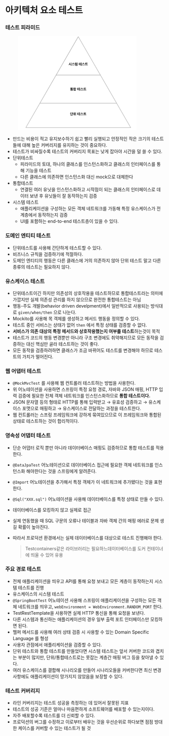 # 아키텍처 요소 테스트



### 테스트 피라미드

<figure><img src="../../../.gitbook/assets/Untitled (1) (1).png" alt="" width="375"><figcaption></figcaption></figure>

* 만드는 비용이 적고 유지보수하기 쉽고 빨리 실행되고 안정적인 작은 크기의 테스트들에 대해 높은 커버리지를 유지하는 것이 중요하다.
* 테스트가 비싸질수록 테스트의 커버리지 목표는 낮게 잡아야 시간을 덜 쓸 수 있다.
* 단위테스트
  * 피라미드의 토대, 하나의 클래스를 인스턴스화하고 클래스의 인터페이스를 통해 기능을 테스트
  * 다른 클래스에 의존하면 인스턴스화 대신 mock으로 대체한다
* 통합테스트
  * 연결된 여러 유닛을 인스턴스화하고 시작점이 되는 클래스의 인터페이스로 데이터 보낸 후 유닛들이 잘 동작하는지 검증
* 시스템 테스트
  * 애플리케이션을 구성하는 모든 객체 네트워크를 가동해 특정 유스케이스가 전 계층에서 동작하는지 검증
  * UI를 포함하는 end-to-end 테스트층이 있을 수 있다.

### 도메인 엔티티 테스트

* 단위테스트를 사용해 간단하게 테스트할 수 있다.
* 비즈니스 규칙을 검증하기에 적절하다.
* 도메인 엔티티의 행동은 다른 클래스에 거의 의존하지 않아 단위 테스트 말고 다른 종류의 테스트는 필요하지 않다.

### 유스케이스 테스트

* 단위테스트이긴 하지만 의존성의 상호작용을 테스트하므로 통합테스트라는 의미에 가깝지만 실제 의존성 관리를 하지 않으므로 완전한 통합테스트는 아님
* 행동-주도 개발(behavior driven develpment)에서 일반적으로 사용되는 방식대로 `given/when/then` 으로 나눈다.
* Mockito를 사용해 목 객체를 생성하고 메서드 행동을 정의할 수 있다.
* 테스트 중인 서비스는 상태가 없어 `then` 에서 특정 상태를 검증할 수 없다.
* **서비스가 의존 대상의 특정 메서드와 상호작용했는지 여부를 테스트**하는것이 목적
* 테스트가 코드의 행동 변경뿐만 아니라 구조 변경에도 취약해지므로 모든 동작을 검증하는 대신 핵심만 골라 테스트하는 것이 좋다.
* 모든 동작을 검증하려하면 클래스가 조금 바뀌어도 테스트를 변경해야 하므로 테스트의 가치가 떨어진다.

### 웹 어댑터 테스트

* `@MockMvcTest` 를 사용해 웹 컨트롤러 테스트하는 방법을 사용한다.
* 위 어노테이션을 사용하면 스프링이 특정 요청 경로, 자바와 JSON 매핑, HTTP 입력 검증에 필요한 전체 객체 네트워크를 인스턴스화하므로 **통합 테스트이다.**
* JSON 문자열 등의 형태로 HTTP를 통해 입력받고 → 유효성 검증하고 → 유스케이스 포맷으로 매핑하고 → 유스케이스로 전달하는 과정을 테스트한다.
* 웹 컨트롤러는 스프링 프레임워크에 강하게 묶여있으므로 이 프레임워크와 통합된 상태로 테스트하는 것이 합리적이다.

### 영속성 어댑터 테스트

* 단순 어댑터 로직 뿐만 아니라 데이터베이스 매핑도 검증하므로 통합 테스트를 적용한다.
* `@DataJpaTest` 어노테이션으로 데이터베이스 접근에 필요한 객체 네트워크를 인스턴스화 해야한다는 것을 스프링에게 알려준다.
* `@Import` 어노테이션을 추가해서 특정 객체가 이 네트워크에 추가됐다는 것을 표현한다.
* `@Sql("XXX.sql")` 어노테이션을 사용해 데이터베이스를 특정 상태로 만들 수 있다.
* 데이터베이스를 모킹하지 않고 실제로 접근
* 실제 연동했을 때 SQL 구문의 오류나 테이블과 자바 객체 간의 매핑 에러로 문제 생길 확률이 높아진다.
*   따라서 프로덕션 환경에서는 실제 데이터베이스를 대상으로 테스트 진행해야 한다.

    > Testcontainers같은 라이브러리는 필요하느데이터베이스를 도커 컨테이너에 띄울 수 있어 유용

### 주요 경로 테스트

* 전체 애플리케이션을 띄우고 API를 통해 요청 보내고 모든 계층이 동작하는지 시스템 테스트를 진행
* 유스케이스의 시스템 테스트
* `@SpringBootTest` 어노테이션 사용해 스프링이 애플리케이션을 구성하는 모든 객체 네트워크를 띄우고, `webEnvironment = WebEnvironment.RANDOM_PORT` 한다.
* TestRestTemplate을 사용하면 실제 HTTP 통신을 통해 요청을 보낸다.
* 다른 시스템과 통신하는 애플리케이션의 경우 일부 출력 포트 인터페이스만 모킹하면 된다.
* 헬퍼 메서드를 사용해 여러 상태 검증 시 사용할 수 있는 Domain Specific Language 를 형성
* 사용자 관점에서 애플리케이션을 검증할 수 있다.
* 단위 테스트와 통합 테스트를 만들었다면 시스템 테스트는 앞서 커버한 코드와 겹치는 부분이 많지만, 단위/통합테스트로는 못잡는 계층간 매핑 버그 등을 찾아낼 수 있다.
* 여러 유스케이스를 결합해 시나리오를 만들어 시나리오들을 커버한다면 최신 변경 사항에도 애플리케이션이 망가지지 않았음을 보장할 수 있다.

### 테스트 커버리지

* 라인 커버리지는 테스트 성공을 측정하는 데 있어서 잘못된 지표
* 테스트의 성공 기준은 얼마나 마음편하게 소프트웨어를 배포할 수 있는지이다.
* 자주 배포할수록 테스트를 더 신뢰할 수 있다.
* 프로덕션의 버그를 수정하고 이로부터 배우는 것을 우선순위로 하다보면 점점 방대한 케이스를 커버할 수 있는 테스트가 될 것
